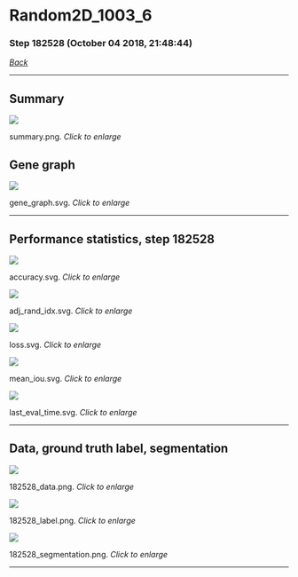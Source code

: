 # Random2D_1003_6

### Step 182528 (October 04 2018, 21:48:44)

[_Back_](..)

---

## Summary

<div class="images"><a href="media/summary.png"><img  src="media/summary.png" align="center"></a><p>summary.png. <i>Click to enlarge</i></p></div>

## Gene graph

<div class="images"><a href="media/gene_graph.svg"><img  src="media/gene_graph.svg" align="center"></a><p>gene_graph.svg. <i>Click to enlarge</i></p></div>

---

## Performance statistics, step 182528

<div class="images"><a href="media/accuracy.svg"><img class="mini" src="media/accuracy.svg" align="center"></a><p>accuracy.svg. <i>Click to enlarge</i></p></div>
<div class="images"><a href="media/adj_rand_idx.svg"><img class="mini" src="media/adj_rand_idx.svg" align="center"></a><p>adj_rand_idx.svg. <i>Click to enlarge</i></p></div>
<div class="images"><a href="media/loss.svg"><img class="mini" src="media/loss.svg" align="center"></a><p>loss.svg. <i>Click to enlarge</i></p></div>
<div class="images"><a href="media/mean_iou.svg"><img class="mini" src="media/mean_iou.svg" align="center"></a><p>mean_iou.svg. <i>Click to enlarge</i></p></div>
<div class="images"><a href="media/last_eval_time.svg"><img class="mini" src="media/last_eval_time.svg" align="center"></a><p>last_eval_time.svg. <i>Click to enlarge</i></p></div>

---

## Data, ground truth label, segmentation

<div class="images"><a href="media/182528_data.png"><img class="mini" src="media/182528_data.png" align="center"></a><p>182528_data.png. <i>Click to enlarge</i></p></div>
<div class="images"><a href="media/182528_label.png"><img class="mini" src="media/182528_label.png" align="center"></a><p>182528_label.png. <i>Click to enlarge</i></p></div>
<div class="images"><a href="media/182528_segmentation.png"><img class="mini" src="media/182528_segmentation.png" align="center"></a><p>182528_segmentation.png. <i>Click to enlarge</i></p></div>

---


